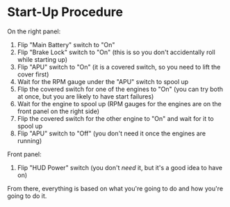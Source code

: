# Start-Up Procedure

<!-- TODO: put a picture here with a general layout and a note that it is subject to change -->

On the right panel:

1. Flip "Main Battery" switch to "On"
2. Flip "Brake Lock" switch to "On" (this is so you don't accidentally roll while starting up)
3. Flip "APU" switch to "On" (it is a covered switch, so you need to lift the cover first)
4. Wait for the RPM gauge under the "APU" switch to spool up
5. Flip the covered switch for one of the engines to "On" (you can try both at once, but you are likely to have start failures)
6. Wait for the engine to spool up (RPM gauges for the engines are on the front panel on the right side)
7. Flip the covered switch for the other engine to "On" and wait for it to spool up
8. Flip "APU" switch to "Off" (you don't need it once the engines are running)

Front panel:

1. Flip "HUD Power" switch (you don't *need* it, but it's a good idea to have on)

From there, everything is based on what you're going to do and how you're going to do it.

<!--
See: VTOL Take-Off, Runway Take-Off, Catapult Take-Off
See: MFD Basics, Head-Mounted Display
-->
